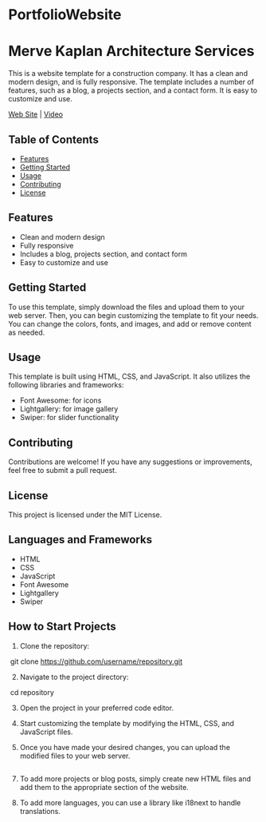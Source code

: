 # PortfolioWebsite
# Merve Kaplan Architecture Services

This is a website template for a construction company. It has a clean and modern design, and is fully responsive. The template includes a number of features, such as a blog, a projects section, and a contact form. It is easy to customize and use. 

[Web Site](https://mervekaplanmimarlik.netlify.app/) | [Video](https://youtu.be/DAV_jmnTzRY) 


## Table of Contents

- [Features](#features)
- [Getting Started](#getting-started)
- [Usage](#usage)
- [Contributing](#contributing)
- [License](#license)

## Features

- Clean and modern design
- Fully responsive
- Includes a blog, projects section, and contact form
- Easy to customize and use

## Getting Started

To use this template, simply download the files and upload them to your web server. Then, you can begin customizing the template to fit your needs. You can change the colors, fonts, and images, and add or remove content as needed.

## Usage

This template is built using HTML, CSS, and JavaScript. It also utilizes the following libraries and frameworks:

- Font Awesome: for icons
- Lightgallery: for image gallery
- Swiper: for slider functionality

## Contributing

Contributions are welcome! If you have any suggestions or improvements, feel free to submit a pull request.

## License

This project is licensed under the MIT License.

## Languages and Frameworks

- HTML
- CSS
- JavaScript
- Font Awesome
- Lightgallery
- Swiper

## How to Start Projects

1. Clone the repository:


​
git clone https://github.com/username/repository.git
​


2. Navigate to the project directory:


​
cd repository
​


3. Open the project in your preferred code editor.

4. Start customizing the template by modifying the HTML, CSS, and JavaScript files.

5. Once you have made your desired changes, you can upload the modified files to your web server.

## 

7. To add more projects or blog posts, simply create new HTML files and add them to the appropriate section of the website.

8. To add more languages, you can use a library like i18next to handle translations.

